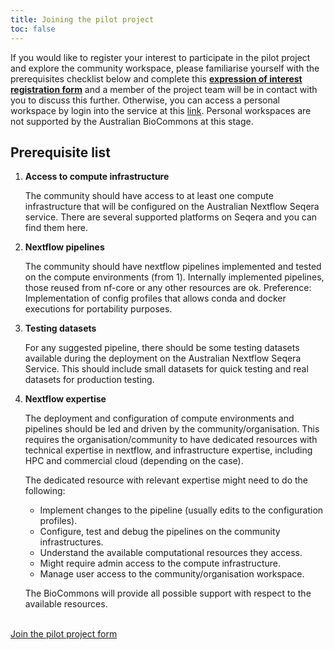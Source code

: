 ```yaml
---
title: Joining the pilot project
toc: false
---
```



If you would like to register your interest to participate in the pilot project and explore the community workspace, please familiarise yourself with the prerequisites checklist below and complete this [**expression of interest registration form**](https://docs.google.com/forms/d/e/1FAIpQLScVFzZXYyFf-3oRaNp4674R1001hp3M0F673tr6zGM6wHsgFA/viewform?usp=sf_link) and a member of the project team will be in contact with you to discuss this further. Otherwise, you can access a personal workspace by login into the service at this [link](https://seqera.services.biocommons.org.au). Personal workspaces are not supported by the Australian BioCommons at this stage.  

## Prerequisite list

1. **Access to compute infrastructure**

    The community should have access to at least one compute infrastructure that will be configured on the Australian Nextflow Seqera service. There are several supported platforms on Seqera and you can find them here.

2. **Nextflow pipelines**

    The community should have nextflow pipelines implemented and tested on the compute environments (from 1). Internally implemented pipelines, those reused from nf-core or any other resources are ok.
    Preference: Implementation of config profiles that allows conda and docker executions for portability purposes.

3. **Testing datasets**

    For any suggested pipeline, there should be some testing datasets available during the deployment on the Australian Nextflow Seqera Service. This should include small datasets for quick testing and real datasets for production testing.

4. **Nextflow expertise**

    The deployment and configuration of compute environments and pipelines should be led and driven by the community/organisation.  This requires the organisation/community to have dedicated resources with technical expertise in nextflow, and infrastructure expertise, including HPC and commercial cloud (depending on the case).

    The dedicated resource with relevant expertise might need to do the following:

    - Implement changes to the pipeline (usually edits to the configuration profiles).
    - Configure, test and debug the pipelines on the community infrastructures.
    - Understand the available computational resources they access.
    - Might require admin access to the compute infrastructure.
    - Manage user access to the community/organisation workspace.

    The BioCommons will provide all possible support with respect to the available resources.

<br />  

<div class="text-center">
    <a href="https://docs.google.com/forms/d/e/1FAIpQLScVFzZXYyFf-3oRaNp4674R1001hp3M0F673tr6zGM6wHsgFA/viewform?usp=sf_link" class="btn btn-primary col-3">Join the pilot project form </a>
</div>


